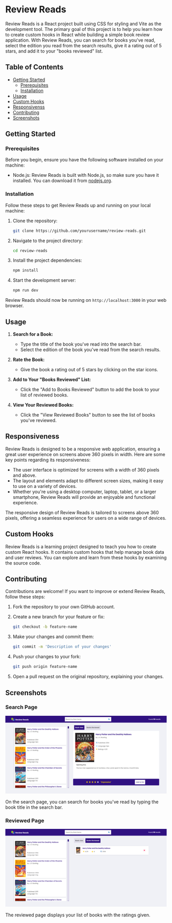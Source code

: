 # Review Reads

Review Reads is a React project built using CSS for styling and Vite as the development tool. The primary goal of this project is to help you learn how to create custom hooks in React while building a simple book review application. With Review Reads, you can search for books you've read, select the edition you read from the search results, give it a rating out of 5 stars, and add it to your "books reviewed" list.

## Table of Contents

-   [Getting Started](#getting-started)
    -   [Prerequisites](#prerequisites)
    -   [Installation](#installation)
-   [Usage](#usage)
-   [Custom Hooks](#custom-hooks)
-   [Responsivenss](#responsiveness)
-   [Contributing](#contributing)
-   [Screenshots](#screenshots)

## Getting Started

### Prerequisites

Before you begin, ensure you have the following software installed on your machine:

-   Node.js: Review Reads is built with Node.js, so make sure you have it installed. You can download it from [nodejs.org](https://nodejs.org/).

### Installation

Follow these steps to get Review Reads up and running on your local machine:

1. Clone the repository:

    ```bash
    git clone https://github.com/yourusername/review-reads.git
    ```

2. Navigate to the project directory:

    ```bash
    cd review-reads
    ```

3. Install the project dependencies:

    ```bash
    npm install
    ```

4. Start the development server:
    ```bash
    npm run dev
    ```

Review Reads should now be running on `http://localhost:3000` in your web browser.

## Usage

1. **Search for a Book:**

    - Type the title of the book you've read into the search bar.
    - Select the edition of the book you've read from the search results.

2. **Rate the Book:**

    - Give the book a rating out of 5 stars by clicking on the star icons.

3. **Add to Your "Books Reviewed" List:**

    - Click the "Add to Books Reviewed" button to add the book to your list of reviewed books.

4. **View Your Reviewed Books:**
    - Click the "View Reviewed Books" button to see the list of books you've reviewed.

## Responsiveness

Review Reads is designed to be a responsive web application, ensuring a great user experience on screens above 360 pixels in width. Here are some key points regarding its responsiveness:

-   The user interface is optimized for screens with a width of 360 pixels and above.
-   The layout and elements adapt to different screen sizes, making it easy to use on a variety of devices.
-   Whether you're using a desktop computer, laptop, tablet, or a larger smartphone, Review Reads will provide an enjoyable and functional experience.

The responsive design of Review Reads is tailored to screens above 360 pixels, offering a seamless experience for users on a wide range of devices.

## Custom Hooks

Review Reads is a learning project designed to teach you how to create custom React hooks. It contains custom hooks that help manage book data and user reviews. You can explore and learn from these hooks by examining the source code.

## Contributing

Contributions are welcome! If you want to improve or extend Review Reads, follow these steps:

1. Fork the repository to your own GitHub account.

2. Create a new branch for your feature or fix:

    ```bash
    git checkout -b feature-name
    ```

3. Make your changes and commit them:

    ```bash
    git commit -m 'Description of your changes'
    ```

4. Push your changes to your fork:

    ```bash
    git push origin feature-name
    ```

5. Open a pull request on the original repository, explaining your changes.

## Screenshots

### Search Page

![Search Page](/src/imgs/search.png)

On the search page, you can search for books you've read by typing the book title in the search bar.

### Reviewed Page

![Reviewed Page](/src/imgs/booksreviewed.png)

The reviewed page displays your list of books with the ratings given.
